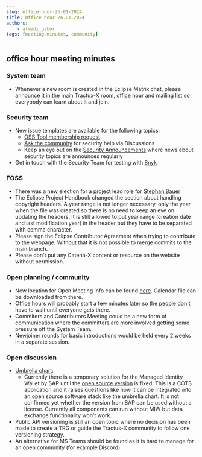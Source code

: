 ```yaml
---
slug: office-hour-26-01-2024
title: Office hour 26.01.2024
authors: 
    - almadi_gabor
tags: [meeting-minutes, community]
---
```


## office hour meeting minutes

### System team

- Whenever a new room is created in the Eclipse Matrix chat, please announce it in the main [Tractux-X](https://matrix.to/#/#tractusx:matrix.eclipse.org) room,
  office hour and mailing list so everybody can learn about it and join.

### Security team

- New issue templates are available for the following topics:
  - [OSS Tool membership request](https://github.com/eclipse-tractusx/sig-security/issues/new?assignees=SSIRKC&labels=security%2C+tool&projects=&template=tractus-x-oss-tool-membership-request.md&title=Requesting+access+to+%22%5BTOOL+NAME%5D+YOUR_REPOSITORY%22)
  - [Ask the community](https://github.com/eclipse-tractusx/sig-security/discussions/categories/q-a) for security help via Discussions
  - Keep an eye out on the [Security Announcements](https://github.com/eclipse-tractusx/sig-security/discussions/categories/announcements) where news 
    about security topics are announces regularly
- Get in touch with the Security Team for testing with [Snyk](https://snyk.io/)

### FOSS

- There was a new election for a project lead role for [Stephan Bauer](https://github.com/stephanbcbauer)
- The Eclipse Project Handbook changed the section about handling copyright headers. A year range is not longer necessary, only the year when
  the file was created so there is no need to keep an eye on updating the headers. It is still allowed to put year range (creation date and
  last modification year) in the header but they have to be separated with comma character.
- Please sign the Eclipse Contributor Agreement when trying to contribute to the webpage. Without that it is not possible to merge commits
  to the main branch.
- Please don't put any Catena-X content or resource on the website without permission.

### Open planning / community

- New location for Open Meeting info can be found [here](https://eclipse-tractusx.github.io/community/open-meetings). Calendar file can be
  downloaded from there.
- Office hours will probably start a few minutes later so the people don't have to wait until everyone gets there.
- Commiters and Contributors Meeting could be a new form of communication where the committers are more involved getting some pressure off the System Team.
- Newjoiner rounds for basic introductions would be held every 2 weeks in a separate session.

### Open discussion

- [Umbrella chart](https://github.com/eclipse-tractusx/e2e-testing):
  - Currently there is a temporary solution for the Managed Identity Wallet by SAP until the [open source version](https://github.com/eclipse-tractusx/managed-identity-wallet) is fixed. This is a COTS
    application and it raises questions like how it can be integrated into an open source software stack like the umbrella chart. It is not confirmed yet
    whether the version from SAP can be used without a license. Currently all components can run without MIW but data exchange functionality won't work.
- Public API versioning is still an open topic where no decision has been made to create a TRG or guide the Tractus-X community to follow
  one versioning strategy.
- An alternative for MS Teams should be found as it is hard to manage for an open community (for example Discord).
